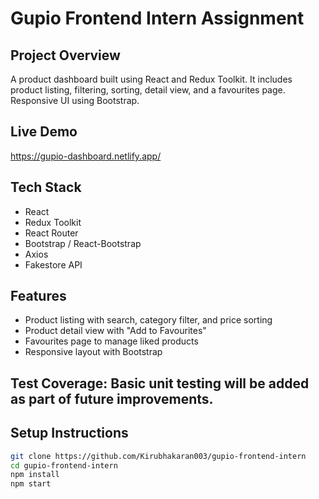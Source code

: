 # Gupio Frontend Intern Assignment

##  Project Overview
A product dashboard built using React and Redux Toolkit. It includes product listing, filtering, sorting, detail view, and a favourites page. Responsive UI using Bootstrap.

##  Live Demo
https://gupio-dashboard.netlify.app/

##  Tech Stack
- React
- Redux Toolkit
- React Router
- Bootstrap / React-Bootstrap
- Axios
- Fakestore API

##  Features
- Product listing with search, category filter, and price sorting
- Product detail view with "Add to Favourites"
- Favourites page to manage liked products
- Responsive layout with Bootstrap

## Test Coverage: Basic unit testing will be added as part of future improvements.

##  Setup Instructions
```bash
git clone https://github.com/Kirubhakaran003/gupio-frontend-intern
cd gupio-frontend-intern
npm install
npm start
